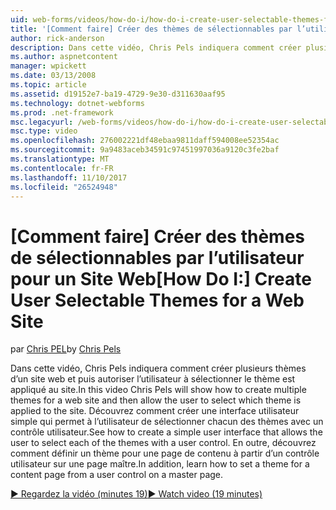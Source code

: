 ```yaml
---
uid: web-forms/videos/how-do-i/how-do-i-create-user-selectable-themes-for-a-web-site
title: '[Comment faire] Créer des thèmes de sélectionnables par l’utilisateur pour un Site Web | Documents Microsoft'
author: rick-anderson
description: Dans cette vidéo, Chris Pels indiquera comment créer plusieurs thèmes d’un site web et puis autoriser l’utilisateur à sélectionner le thème est appliqué au site. Voir comment...
ms.author: aspnetcontent
manager: wpickett
ms.date: 03/13/2008
ms.topic: article
ms.assetid: d19152e7-ba19-4729-9e30-d311630aaf95
ms.technology: dotnet-webforms
ms.prod: .net-framework
msc.legacyurl: /web-forms/videos/how-do-i/how-do-i-create-user-selectable-themes-for-a-web-site
msc.type: video
ms.openlocfilehash: 276002221df48ebaa9811daff594008ee52354ac
ms.sourcegitcommit: 9a9483aceb34591c97451997036a9120c3fe2baf
ms.translationtype: MT
ms.contentlocale: fr-FR
ms.lasthandoff: 11/10/2017
ms.locfileid: "26524948"
---
```

<a name="how-do-i-create-user-selectable-themes-for-a-web-site"></a><span data-ttu-id="93550-104">[Comment faire] Créer des thèmes de sélectionnables par l’utilisateur pour un Site Web</span><span class="sxs-lookup"><span data-stu-id="93550-104">[How Do I:] Create User Selectable Themes for a Web Site</span></span>
====================
<span data-ttu-id="93550-105">par [Chris PEL](https://twitter.com/chrispels)</span><span class="sxs-lookup"><span data-stu-id="93550-105">by [Chris Pels](https://twitter.com/chrispels)</span></span>

<span data-ttu-id="93550-106">Dans cette vidéo, Chris Pels indiquera comment créer plusieurs thèmes d’un site web et puis autoriser l’utilisateur à sélectionner le thème est appliqué au site.</span><span class="sxs-lookup"><span data-stu-id="93550-106">In this video Chris Pels will show how to create multiple themes for a web site and then allow the user to select which theme is applied to the site.</span></span> <span data-ttu-id="93550-107">Découvrez comment créer une interface utilisateur simple qui permet à l’utilisateur de sélectionner chacun des thèmes avec un contrôle utilisateur.</span><span class="sxs-lookup"><span data-stu-id="93550-107">See how to create a simple user interface that allows the user to select each of the themes with a user control.</span></span> <span data-ttu-id="93550-108">En outre, découvrez comment définir un thème pour une page de contenu à partir d’un contrôle utilisateur sur une page maître.</span><span class="sxs-lookup"><span data-stu-id="93550-108">In addition, learn how to set a theme for a content page from a user control on a master page.</span></span>

[<span data-ttu-id="93550-109">&#9654; Regardez la vidéo (minutes 19)</span><span class="sxs-lookup"><span data-stu-id="93550-109">&#9654; Watch video (19 minutes)</span></span>](https://channel9.msdn.com/Blogs/ASP-NET-Site-Videos/how-do-i-create-user-selectable-themes-for-a-web-site)
